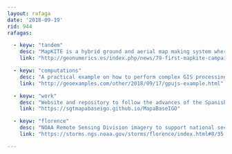 ```yaml
---
layout: rafaga
date: '2018-09-19'
rid: 944
rafagas:

  - keyw: "tandem"
    desc: "MapKITE is a hybrid ground and aerial map making system where a drone follows a vehicle to obtain better precision with less work and production time "
    link: "http://geonumerics.es/index.php/news/79-first-mapkite-campaign-officially-authorized-in-brazil"

  - keyw: "computations"
    desc: "A practical example on how to perform complex GIS processing using GPU.js: interpolating temperature on raster images using terrain data"
    link: "http://geoexamples.com/other/2018/09/17/gpujs-example.html"

  - keyw: "work"
    desc: "Website and repository to follow the advances of the Spanish working group to produce an official map using vector tiles"
    link: "https://sgtmapabaseigo.github.io/MapaBaseIGO"

  - keyw: "florence"
    desc: "NOAA Remote Sensing Division imagery to support national security requirements and emergency response after Florence Hurricane"
    link: "https://storms.ngs.noaa.gov/storms/florence/index.html#8/35.009/-77.068"

---
```

